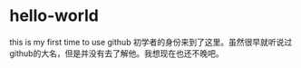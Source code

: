 # hello-world
this is my first time to use github
初学者的身份来到了这里。虽然很早就听说过github的大名，但是并没有去了解他。我想现在也还不晚吧。
